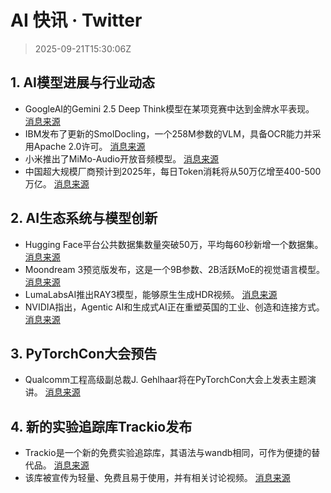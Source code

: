 # AI 快讯 · Twitter

> 2025-09-21T15:30:06Z

## 1. AI模型进展与行业动态

- GoogleAI的Gemini 2.5 Deep Think模型在某项竞赛中达到金牌水平表现。 [消息来源](https://x.com/GoogleAI/status/1969122206744789076)
- IBM发布了更新的SmolDocling，一个258M参数的VLM，具备OCR能力并采用Apache 2.0许可。 [消息来源](https://x.com/huggingface/status/1969133250804060237)
- 小米推出了MiMo-Audio开放音频模型。 [消息来源](https://x.com/huggingface/status/1969133330927944084)
- 中国超大规模厂商预计到2025年，每日Token消耗将从50万亿增至400-500万亿。 [消息来源](https://x.com/EMostaque/status/1969737509904273887)

## 2. AI生态系统与模型创新

- Hugging Face平台公共数据集数量突破50万，平均每60秒新增一个数据集。 [消息来源](https://x.com/huggingface/status/1969133448922005727)
- Moondream 3预览版发布，这是一个9B参数、2B活跃MoE的视觉语言模型。 [消息来源](https://x.com/EMostaque/status/1969097237029396693)
- LumaLabsAI推出RAY3模型，能够原生生成HDR视频。 [消息来源](https://x.com/EMostaque/status/1969104823355142478)
- NVIDIA指出，Agentic AI和生成式AI正在重塑英国的工业、创造和连接方式。 [消息来源](https://x.com/NVIDIAAI/status/1969106762851635259)

## 3. PyTorchCon大会预告

- Qualcomm工程高级副总裁J. Gehlhaar将在PyTorchCon大会上发表主题演讲。 [消息来源](https://x.com/PyTorch/status/1969054125917651396)

## 4. 新的实验追踪库Trackio发布

- Trackio是一个新的免费实验追踪库，其语法与wandb相同，可作为便捷的替代品。 [消息来源](https://x.com/huggingface/status/1969054496866103424)
- 该库被宣传为轻量、免费且易于使用，并有相关讨论视频。 [消息来源](https://x.com/huggingface/status/1969054489882571080)
